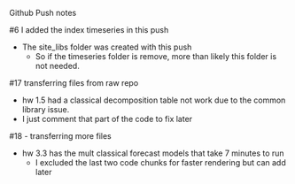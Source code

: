 Github Push notes

#6 I added the index timeseries in this push

- The site_libs folder was created with this push
    - So if the timeseries folder is remove, more than likely this folder is not needed.


#17 transferring files from raw repo
- hw 1.5 had a classical decomposition table not work due to the common library issue.
- I just comment that part of the code to fix later

#18 - transferring more files
- hw 3.3 has the mult classical forecast models that take 7 minutes to run
    - I excluded the last two code chunks for faster rendering but can add later